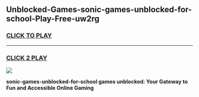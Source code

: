 
## Unblocked-Games-sonic-games-unblocked-for-school-Play-Free-uw2rg
<h3>
<a href="https://premium76.site?title=sonic-games-unblocked-for-school&ref=24M">CLICK TO PLAY</a></h3>
<hr>

<h3>
<a href="https://premium76.site?title=sonic-games-unblocked-for-school&ref=24M">CLICK 2 PLAY</a>
  
</h3>

<a href="https://premium76.site?title=sonic-games-unblocked-for-school&ref=24M"><img src="https://clearcache.store/games.png"></a>


**sonic-games-unblocked-for-school games unblocked: Your Gateway to Fun and Accessible Online Gaming**
